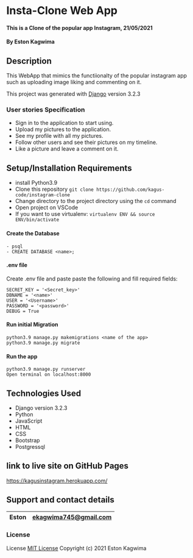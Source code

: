 #  Insta-Clone Web App

#### This is a Clone of the popular app Instagram, 21/05/2021

#### By **Eston Kagwima**

## Description

This WebApp that mimics the functiionalty of the popular instagram app such as uploading image liking and commenting on it.

This project was generated with [Django](https://docs.djangoproject.com/en/3.2/) version 3.2.3


### User stories Specification
- Sign in to the application to start using.
- Upload my pictures to the application.
- See my profile with all my pictures.
- Follow other users and see their pictures on my timeline.
- Like a picture and leave a comment on it.
## Setup/Installation Requirements
- install Python3.9
- Clone this repository `git clone https://github.com/kagus-code/instagram-clone`
- Change directory to the project directory using  the `cd` command
- Open project on VSCode
- If you want to use virtualenv: `virtualenv ENV && source ENV/bin/activate`
####  Create the Database
    - psql
    - CREATE DATABASE <name>;
####  .env file
Create .env file and paste paste the following and fill  required fields:

    SECRET_KEY = '<Secret_key>'
    DBNAME = '<name>'
    USER = '<Username>'
    PASSWORD = '<password>'
    DEBUG = True
#### Run initial Migration
    python3.9 manage.py makemigrations <name of the app>
    python3.9 manage.py migrate
#### Run the app
    python3.9 manage.py runserver
    Open terminal on localhost:8000


## Technologies Used

- Django version 3.2.3
- Python
- JavaScript
- HTML
- CSS
- Bootstrap
- Postgressql

## link to live site on GitHub Pages

https://kagusinstagram.herokuapp.com/


## Support and contact details

| Eston | ekagwima745@gmail.com |
| ----- | --------------------- |

### License

License
[MIT License](https://choosealicense.com/licenses/mit/)
Copyright (c) 2021 Eston Kagwima
